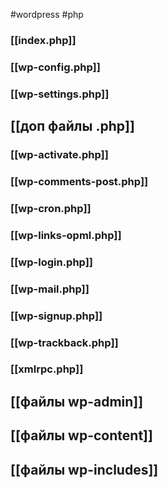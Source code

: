 #wordpress #php 
### [[index.php]]
### [[wp-config.php]]
### [[wp-settings.php]]
## [[доп файлы .php]]
### [[wp-activate.php]]
### [[wp-comments-post.php]]
### [[wp-cron.php]]
### [[wp-links-opml.php]]
### [[wp-login.php]]
### [[wp-mail.php]]
### [[wp-signup.php]]
### [[wp-trackback.php]]
### [[xmlrpc.php]]
## [[файлы wp-admin]]

## [[файлы wp-content]]

## [[файлы wp-includes]]
